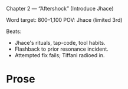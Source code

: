 Chapter 2 — “Aftershock” (Introduce Jhace)

Word target: 800–1,100
POV: Jhace (limited 3rd)

Beats:
- Jhace's rituals, tap-code, tool habits.
- Flashback to prior resonance incident.
- Attempted fix fails; Tiffani radioed in.

# Prose

